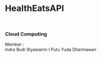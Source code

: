 <h1>HealthEatsAPI</h1>  
<br>
<h3>Cloud Computing </h3>  
Member :
<br>
Indra Budi Styawan\n
I Putu Yuda Dharmawan
 
 
